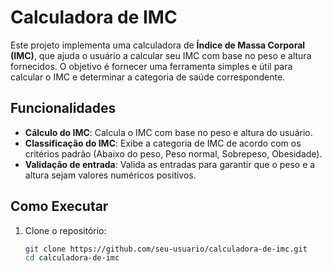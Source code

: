 # Calculadora de IMC

Este projeto implementa uma calculadora de **Índice de Massa Corporal (IMC)**, que ajuda o usuário a calcular seu IMC com base no peso e altura fornecidos. O objetivo é fornecer uma ferramenta simples e útil para calcular o IMC e determinar a categoria de saúde correspondente.

## Funcionalidades
- **Cálculo do IMC**: Calcula o IMC com base no peso e altura do usuário.
- **Classificação do IMC**: Exibe a categoria de IMC de acordo com os critérios padrão (Abaixo do peso, Peso normal, Sobrepeso, Obesidade).
- **Validação de entrada**: Valida as entradas para garantir que o peso e a altura sejam valores numéricos positivos.

## Como Executar
1. Clone o repositório:
   ```bash
   git clone https://github.com/seu-usuario/calculadora-de-imc.git
   cd calculadora-de-imc
